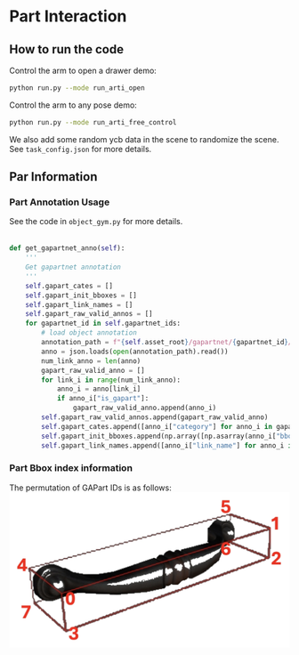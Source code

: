 # Part Interaction

## How to run the code
Control the arm to open a drawer demo:
```bash
python run.py --mode run_arti_open
```

Control the arm to any pose demo:
```bash
python run.py --mode run_arti_free_control
```

We also add some random ycb data in the scene to randomize the scene. See `task_config.json` for more details.

## Par Information

### Part Annotation Usage

See the code in `object_gym.py` for more details.

```python

def get_gapartnet_anno(self):
    '''
    Get gapartnet annotation
    '''
    self.gapart_cates = []
    self.gapart_init_bboxes = []
    self.gapart_link_names = []
    self.gapart_raw_valid_annos = []
    for gapartnet_id in self.gapartnet_ids:
        # load object annotation
        annotation_path = f"{self.asset_root}/gapartnet/{gapartnet_id}/link_annotation_gapartnet.json"
        anno = json.loads(open(annotation_path).read())
        num_link_anno = len(anno)
        gapart_raw_valid_anno = []
        for link_i in range(num_link_anno):
            anno_i = anno[link_i]
            if anno_i["is_gapart"]:
                gapart_raw_valid_anno.append(anno_i)
        self.gapart_raw_valid_annos.append(gapart_raw_valid_anno)
        self.gapart_cates.append([anno_i["category"] for anno_i in gapart_raw_valid_anno])
        self.gapart_init_bboxes.append(np.array([np.asarray(anno_i["bbox"]) for anno_i in gapart_raw_valid_anno]))
        self.gapart_link_names.append([anno_i["link_name"] for anno_i in gapart_raw_valid_anno])
```


### Part Bbox index information

The permutation of GAPart IDs is as follows:
![Handle Index](assets/handle_ids.jpg)
